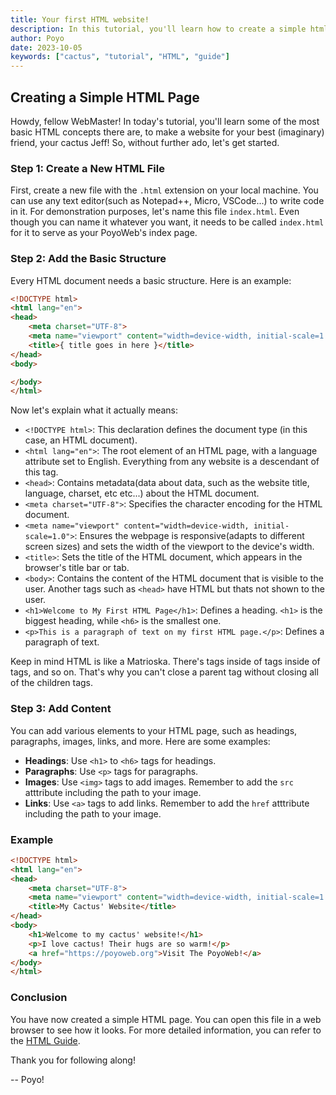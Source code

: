 ```yaml
---
title: Your first HTML website!
description: In this tutorial, you'll learn how to create a simple html website, from scratch!
author: Poyo
date: 2023-10-05
keywords: ["cactus", "tutorial", "HTML", "guide"]
---
```


## Creating a Simple HTML Page

Howdy, fellow WebMaster!
In today's tutorial, you'll learn some of the most basic HTML concepts there are, to make a website for your best (imaginary) friend, your cactus Jeff!
So, without further ado, let's get started. 

### Step 1: Create a New HTML File

First, create a new file with the `.html` extension on your local machine. You can use any text editor(such as Notepad++, Micro, VSCode...) to write code in it.
For demonstration purposes, let's name this file `index.html`. Even though you can name it whatever you want, it needs to be called `index.html` for it to serve as your PoyoWeb's index page.

### Step 2: Add the Basic Structure

Every HTML document needs a basic structure. Here is an example:

```html
<!DOCTYPE html>
<html lang="en">
<head>
    <meta charset="UTF-8">
    <meta name="viewport" content="width=device-width, initial-scale=1.0">
    <title>{ title goes in here }</title>
</head>
<body>

</body>
</html>
```

Now let's explain what it actually means:

- `<!DOCTYPE html>`: This declaration defines the document type (in this case, an HTML document).
- `<html lang="en">`: The root element of an HTML page, with a language attribute set to English. Everything from any website is a descendant of this tag.
- `<head>`: Contains metadata(data about data, such as the website title, language, charset, etc etc...) about the HTML document.
- `<meta charset="UTF-8">`: Specifies the character encoding for the HTML document.
- `<meta name="viewport" content="width=device-width, initial-scale=1.0">`: Ensures the webpage is responsive(adapts to different screen sizes) and sets the width of the viewport to the device's width.
- `<title>`: Sets the title of the HTML document, which appears in the browser's title bar or tab.
- `<body>`: Contains the content of the HTML document that is visible to the user. Another tags such as `<head>` have HTML but thats not shown to the user.
- `<h1>Welcome to My First HTML Page</h1>`: Defines a heading. `<h1>` is the biggest heading, while `<h6>` is the smallest one.
- `<p>This is a paragraph of text on my first HTML page.</p>`: Defines a paragraph of text.

Keep in mind HTML is like a Matrioska. There's tags inside of tags inside of tags, and so on.
That's why you can't close a parent tag without closing all of the children tags.

### Step 3: Add Content

You can add various elements to your HTML page, such as headings, paragraphs, images, links, and more. Here are some examples:

- **Headings**: Use `<h1>` to `<h6>` tags for headings.
- **Paragraphs**: Use `<p>` tags for paragraphs.
- **Images**: Use `<img>` tags to add images. Remember to add the `src` atttribute including the path to your image.
- **Links**: Use `<a>` tags to add links. Remember to add the `href` atttribute including the path to your image.

### Example

```html
<!DOCTYPE html>
<html lang="en">
<head>
    <meta charset="UTF-8">
    <meta name="viewport" content="width=device-width, initial-scale=1.0">
    <title>My Cactus' Website</title>
</head>
<body>
    <h1>Welcome to my cactus' website!</h1>
    <p>I love cactus! Their hugs are so warm!</p>
    <a href="https://poyoweb.org">Visit The PoyoWeb!</a>
</body>
</html>
```

### Conclusion

You have now created a simple HTML page. You can open this file in a web browser to see how it looks. For more detailed information, you can refer to the [HTML Guide](https://developer.mozilla.org/en-US/docs/Web/HTML).

Thank you for following along!

-- Poyo!
